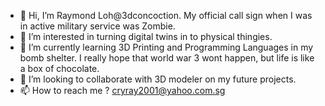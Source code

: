 - 👋 Hi, I’m Raymond Loh@3dconcoction. My official call sign when I was in active military service was Zombie.
- 👀 I’m interested in turning digital twins in to physical thingies.
- 🌱 I’m currently learning 3D Printing and Programming Languages in my bomb shelter. I really hope that world war 3 wont happen, but life is like a box of chocolate.
- 💞️ I’m looking to collaborate with 3D modeler on my future projects.
- 📫 How to reach me ? cryray2001@yahoo.com.sg

<!---
3dconcoction/3dconcoction is a ✨ special ✨ repository because its `README.md` (this file) appears on your GitHub profile.
You can click the Preview link to take a look at your changes.
--->
